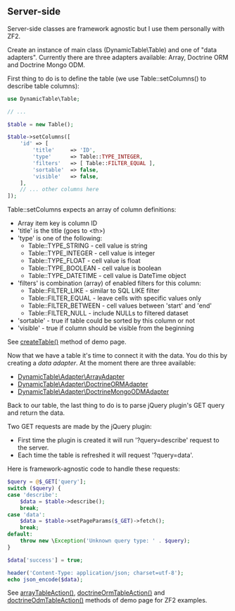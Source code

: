Server-side
-----------

Server-side classes are framework agnostic but I use them personally with ZF2.

Create an instance of main class (DynamicTable\Table) and one of "data adapters". Currently there are three adapters available: Array, Doctrine ORM and Doctrine Mongo ODM.

First thing to do is to define the table (we use Table::setColumns() to describe table columns):

```php
use DynamicTable\Table;

// ...

$table = new Table();

$table->setColumns([
    'id' => [
        'title'     => 'ID',
        'type'      => Table::TYPE_INTEGER,
        'filters'   => [ Table::FILTER_EQUAL ],
        'sortable'  => false,
        'visible'   => false,
    ],
    // ... other columns here
]);
```

Table::setColumns expects an array of column definitions:
* Array item key is column ID
* 'title' is the title (goes to &lt;th&gt;)
* 'type' is one of the following:
  * Table::TYPE_STRING - cell value is string
  * Table::TYPE_INTEGER - cell value is integer
  * Table::TYPE_FLOAT - cell value is float
  * Table::TYPE_BOOLEAN - cell value is boolean
  * Table::TYPE_DATETIME - cell value is DateTime object
* 'filters' is combination (array) of enabled filters for this column:
  * Table::FILTER_LIKE - similar to SQL LIKE filter
  * Table::FILTER_EQUAL - leave cells with specific values only
  * Table::FILTER_BETWEEN - cell values between 'start' and 'end'
  * Table::FILTER_NULL - include NULLs to filtered dataset
* 'sortable' - true if table could be sorted by this column or not
* 'visible' - true if column should be visible from the beginning

See [createTable()](https://github.com/basarevych/dynamic-table/blob/demo-zf2/module/Application/src/Application/Controller/IndexController.php#L130) method of demo page.

Now that we have a table it's time to connect it with the data. You do this by creating a *data adapter*. At the moment there are three available:
* [DynamicTable\Adapter\ArrayAdapter](array-adapter.md)
* [DynamicTable\Adapter\DoctrineORMAdapter](doctrine-orm-adapter.md)
* [DynamicTable\Adapter\DoctrineMongoODMAdapter](doctrine-odm-adapter.md)

Back to our table, the last thing to do is to parse jQuery plugin's GET query and return the data.

Two GET requests are made by the jQuery plugin:
* First time the plugin is created it will run '?query=describe' request to the server.
* Each time the table is refreshed it will request '?query=data'.

Here is framework-agnostic code to handle these requests:

```php
$query = @$_GET['query'];
switch ($query) {
case 'describe':
    $data = $table->describe();
    break;
case 'data':
    $data = $table->setPageParams($_GET)->fetch();
    break;
default:
    throw new \Exception('Unknown query type: ' . $query);
}

$data['success'] = true;

header('Content-Type: application/json; charset=utf-8');
echo json_encode($data);
```

See [arrayTableAction()](https://github.com/basarevych/dynamic-table/blob/demo-zf2/module/Application/src/Application/Controller/IndexController.php#L95), [doctrineOrmTableAction()](https://github.com/basarevych/dynamic-table/blob/demo-zf2/module/Application/src/Application/Controller/IndexController.php#L41) and [doctrineOdmTableAction()](https://github.com/basarevych/dynamic-table/blob/demo-zf2/module/Application/src/Application/Controller/IndexController.php#L68) methods of demo page for ZF2 examples.
